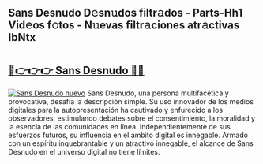 ## Sans Desnudo D𝚎sn𝚞dos filtr𝚊dos - Parts-Hh1 Vid𝚎os f𝚘tos - N𝚞evas filtr𝚊ciones atr𝚊ctivas IbNtx

# <h2><a href="http://mb2txc.tromn.icu/?c=Sans+Desnudo">🔗👉👉👉 Sans Desnudo 🔗🔗</a></h2>

[![Sans Desnudo nuevo](https://i.imgur.com/pEAQMta.gif)](http://mb2txc.tromn.icu/?c=Sans+Desnudo)
Sans Desnudo, una persona multifacética y provocativa, desafía la descripción simple. Su uso innovador de los medios digitales para la autopresentación ha cautivado y enfurecido a los observadores, estimulando debates sobre el consentimiento, la moralidad y la esencia de las comunidades en línea. Independientemente de sus esfuerzos futuros, su influencia en el ámbito digital es innegable. Armado con un espíritu inquebrantable y un atractivo innegable, el alcance de Sans Desnudo en el universo digital no tiene límites.

